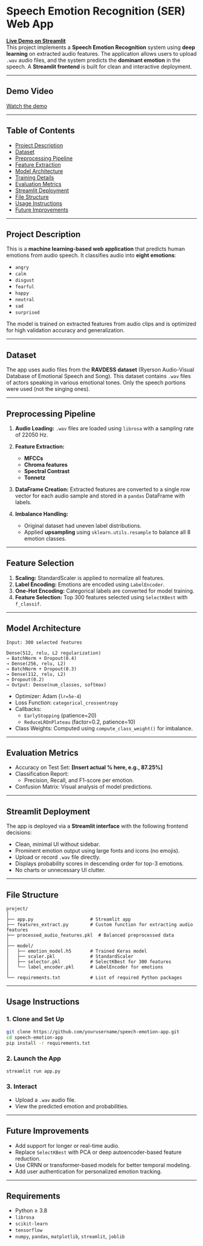 
# Speech Emotion Recognition (SER) Web App
**[Live Demo on Streamlit](https://c4ndy1-speech-emotion-recognition-app.streamlit.app/)**  
This project implements a **Speech Emotion Recognition** system using **deep learning** on extracted audio features. The application allows users to upload `.wav` audio files, and the system predicts the **dominant emotion** in the speech. A **Streamlit frontend** is built for clean and interactive deployment.

---
## Demo Video

[Watch the demo](https://drive.google.com/file/d/13Peg9rehgKg7wX-4sdrsz8CHFijNqJ-c/view?usp=sharing)

---

## Table of Contents
- [Project Description](#project-description)
- [Dataset](#dataset)
- [Preprocessing Pipeline](#preprocessing-pipeline)
- [Feature Extraction](#feature-extraction)
- [Model Architecture](#model-architecture)
- [Training Details](#training-details)
- [Evaluation Metrics](#evaluation-metrics)
- [Streamlit Deployment](#streamlit-deployment)
- [File Structure](#file-structure)
- [Usage Instructions](#usage-instructions)
- [Future Improvements](#future-improvements)

---

## Project Description

This is a **machine learning-based web application** that predicts human emotions from audio speech. It classifies audio into **eight emotions**:
- `angry`
- `calm`
- `disgust`
- `fearful`
- `happy`
- `neutral`
- `sad`
- `surprised`

The model is trained on extracted features from audio clips and is optimized for high validation accuracy and generalization.

---

## Dataset

The app uses audio files from the **RAVDESS dataset** (Ryerson Audio-Visual Database of Emotional Speech and Song). This dataset contains `.wav` files of actors speaking in various emotional tones. Only the speech portions were used (not the singing ones).

---

## Preprocessing Pipeline

1. **Audio Loading:** `.wav` files are loaded using `librosa` with a sampling rate of 22050 Hz.
2. **Feature Extraction:**
   - **MFCCs**
   - **Chroma features**
   - **Spectral Contrast**
   - **Tonnetz**
3. **DataFrame Creation:** Extracted features are converted to a single row vector for each audio sample and stored in a `pandas` DataFrame with labels.

4. **Imbalance Handling:**
   - Original dataset had uneven label distributions.
   - Applied **upsampling** using `sklearn.utils.resample` to balance all 8 emotion classes.

---

## Feature Selection

1. **Scaling:** StandardScaler is applied to normalize all features.
2. **Label Encoding:** Emotions are encoded using `LabelEncoder`.
3. **One-Hot Encoding:** Categorical labels are converted for model training.
4. **Feature Selection:** Top 300 features selected using `SelectKBest` with `f_classif`.

---

## Model Architecture

```
Input: 300 selected features

Dense(512, relu, L2 regularization)
→ BatchNorm + Dropout(0.4)
→ Dense(256, relu, L2)
→ BatchNorm + Dropout(0.3)
→ Dense(112, relu, L2)
→ Dropout(0.2)
→ Output: Dense(num_classes, softmax)
```

- Optimizer: Adam (`lr=5e-4`)
- Loss Function: `categorical_crossentropy`
- Callbacks:
  - `EarlyStopping` (patience=20)
  - `ReduceLROnPlateau` (factor=0.2, patience=10)
- Class Weights: Computed using `compute_class_weight()` for imbalance.

---

## Evaluation Metrics

- Accuracy on Test Set: **[Insert actual % here, e.g., 87.25%]**
- Classification Report:
  - Precision, Recall, and F1-score per emotion.
- Confusion Matrix: Visual analysis of model predictions.

---

## Streamlit Deployment

The app is deployed via a **Streamlit interface** with the following frontend decisions:

- Clean, minimal UI without sidebar.
- Prominent emotion output using large fonts and icons (no emojis).
- Upload or record `.wav` file directly.
- Displays probability scores in descending order for top-3 emotions.
- No charts or unnecessary UI clutter.

---

## File Structure

```
project/
│
├── app.py                     # Streamlit app
├── features_extract.py        # Custom function for extracting audio features
├── processed_audio_features.pkl  # Balanced preprocessed data
│
├── model/
│   ├── emotion_model.h5       # Trained Keras model
│   ├── scaler.pkl             # StandardScaler
│   ├── selector.pkl           # SelectKBest for 300 features
│   └── label_encoder.pkl      # LabelEncoder for emotions
│
└── requirements.txt           # List of required Python packages
```

---

## Usage Instructions

### 1. Clone and Set Up

```bash
git clone https://github.com/yourusername/speech-emotion-app.git
cd speech-emotion-app
pip install -r requirements.txt
```

### 2. Launch the App

```bash
streamlit run app.py
```

### 3. Interact

- Upload a `.wav` audio file.
- View the predicted emotion and probabilities.

---

## Future Improvements

- Add support for longer or real-time audio.
- Replace `SelectKBest` with PCA or deep autoencoder-based feature reduction.
- Use CRNN or transformer-based models for better temporal modeling.
- Add user authentication for personalized emotion tracking.

---

## Requirements

- Python ≥ 3.8
- `librosa`
- `scikit-learn`
- `tensorflow`
- `numpy`, `pandas`, `matplotlib`, `streamlit`, `joblib`
